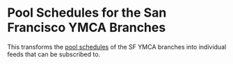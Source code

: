 # Pool Schedules for the San Francisco YMCA Branches

This transforms the [pool schedules](https://www.ymcasf.org/facility-schedule?term_node_tid_depth[]=110) of the SF YMCA branches into individual feeds that can be subscribed to.
